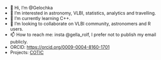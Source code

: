- 👋 Hi, I’m @Gelochka
- 👀 I’m interested in astronomy, VLBI, statistics, analytics and travelling. 
- 🌱 I’m currently learning C++.
- 💞️ I’m looking to collaborate on VLBI community, astronomers and R users. 
- 📫 How to reach me: insta @gella_rolf, I prefer not to publish my email publicly.
- ORCID: https://orcid.org/0009-0004-8160-1701
- Projects: [COTIC](https://cotic.shinyapps.io/cotic/) 
<!---
Gelochka/Gelochka is a ✨ special ✨ repository because its `README.md` (this file) appears on your GitHub profile.
You can click the Preview link to take a look at your changes.
--->
